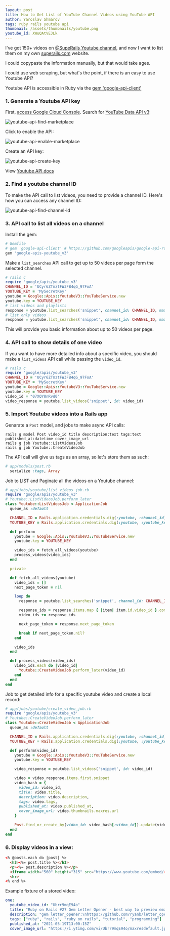 ```yaml
---
layout: post
title: How to Get List of YouTube Channel Videos using YouTube API
author: Yaroslav Shmarov
tags: ruby rails youtube api
thumbnail: /assets/thumbnails/youtube.png
youtube_id: XWuQAtVEJLk
---
```


I've got 150+ videos on [@SupeRails Youtube channel](https://www.youtube.com/@SupeRails/), and now I want to list them on my own [superails.com](https://superails.com) website.

I could copypaste the information manually, but that would take ages. 

I could use web scraping, but what's the point, if there is an easy to use Youtube API?

Youtube API is accessible in Ruby via the [gem 'google-api-client'](https://github.com/googleapis/google-api-ruby-client)

### 1. Generate a Youtube API key

First,
[access Google Cloud Console](https://console.cloud.google.com/apis/credentials?project=superails-315915).
Search for
[YouTube Data API v3](https://console.cloud.google.com/marketplace/product/google/youtube.googleapis.com?q=search&referrer=search&project=superails-315915):

![youtube-api-find-marketplace](/assets/images/youtube-api-find-marketplace.png)

Click to enable the API:

![youtube-api-enable-marketplace](/assets/images/youtube-api-enable-marketplace.png)

Create an API key:

![youtube-api-create-key](/assets/images/youtube-api-create-key.png)

View [Youtube API docs](https://developers.google.com/youtube/v3/docs/videos)

### 2. Find a youtube channel ID

To make the API call to list videos, you need to provide a channel ID. Here's how you can access any channel ID:

![youtube-api-find-channel-id](/assets/images/youtube-api-find-channel-id.png)

### 3. API call to list all videos on a channel

Install the gem:

```ruby
# Gemfile
# gem 'google-api-client' # https://github.com/googleapis/google-api-ruby-client
gem 'google-apis-youtube_v3'
```

Make a `list_searches` API call to get up to 50 videos per page form the selected channel. 

```ruby
# rails c
require 'google/apis/youtube_v3'
CHANNEL_ID = 'UCyr6ZTmztFW3FB4qG_97FoA'
YOUTUBE_KEY = 'MySecretKey'
youtube = Google::Apis::YoutubeV3::YouTubeService.new
youtube.key = YOUTUBE_KEY
# list videos and playlists
response = youtube.list_searches('snippet', channel_id: CHANNEL_ID, max_results: 50)
# list only videos
response = youtube.list_searches('snippet', channel_id: CHANNEL_ID, max_results: 5, type: 'video')
```

This will provide you basic information about up to 50 videos per page.

### 4. API call to show details of one video

If you want to have more detailed info about a specific video, you should make a `list_videos` API call while passing the `video_id`.

```ruby
# rails c
require 'google/apis/youtube_v3'
CHANNEL_ID = 'UCyr6ZTmztFW3FB4qG_97FoA'
YOUTUBE_KEY = 'MySecretKey'
youtube = Google::Apis::YoutubeV3::YouTubeService.new
youtube.key = YOUTUBE_KEY
video_id = "07XQY8nRvd0"
video_response = youtube.list_videos('snippet', id: video_id)
```

### 5. Import Youtube videos into a Rails app

Genarate a `Post` model, and jobs to make async API calls:

```
rails g model Post video_id title description:text tags:text published_at:datetime cover_image_url
rails g job Youtube::ListVideosJob
rails g job Youtube::CreateVideoJob
```

The API call will give us tags as an array, so let's store them as such:

```ruby
# app/models/post.rb
  serialize :tags, Array
```

Job to LIST and Paginate all the videos on a Youtube channel:

```ruby
# app/jobs/youtube/list_videos_job.rb
require 'google/apis/youtube_v3'
# Youtube::ListVideosJob.perform_later
class Youtube::ListVideosJob < ApplicationJob
  queue_as :default

  CHANNEL_ID = Rails.application.credentials.dig(:youtube, :channel_id)
  YOUTUBE_KEY = Rails.application.credentials.dig(:youtube, :youtube_key)

  def perform
    youtube = Google::Apis::YoutubeV3::YouTubeService.new
    youtube.key = YOUTUBE_KEY

    video_ids = fetch_all_videos(youtube)
    process_videos(video_ids)
  end

  private

  def fetch_all_videos(youtube)
    video_ids = []
    next_page_token = nil

    loop do
      response = youtube.list_searches('snippet', channel_id: CHANNEL_ID, max_results: 50, page_token: next_page_token)

      response_ids = response.items.map { |item| item.id.video_id }.compact
      video_ids += response_ids

      next_page_token = response.next_page_token

      break if next_page_token.nil?
    end

    video_ids
  end

  def process_videos(video_ids)
    video_ids.each do |video_id|
      Youtube::CreateVideoJob.perform_later(video_id)
    end
  end
end
```

Job to get detailed info for a specific youtube video and create a local record:

```ruby
# app/jobs/youtube/create_video_job.rb
require 'google/apis/youtube_v3'
# Youtube::CreateVideoJob.perform_later
class Youtube::CreateVideoJob < ApplicationJob
  queue_as :default

  CHANNEL_ID = Rails.application.credentials.dig(:youtube, :channel_id)
  YOUTUBE_KEY = Rails.application.credentials.dig(:youtube, :youtube_key)

  def perform(video_id)
    youtube = Google::Apis::YoutubeV3::YouTubeService.new
    youtube.key = YOUTUBE_KEY

    video_response = youtube.list_videos('snippet', id: video_id)

    video = video_response.items.first.snippet
    video_hash = {
      video_id: video_id,
      title: video.title,
      description: video.description,
      tags: video.tags,
      published_at: video.published_at,
      cover_image_url: video.thumbnails.maxres.url
    }

    Post.find_or_create_by(video_id: video_hash[:video_id]).update(video_hash)
  end
end
```

### 6. Display videos in a view:

```html
<% @posts.each do |post| %>
  <h3><%= post.title %></h3>
  <p><%= post.description %></p>
  <iframe width="560" height="315" src="https://www.youtube.com/embed/<%= post.video_id %>" frameborder="0" allowfullscreen></iframe>
  <hr>
<% end %>
```

Example fixture of a stored video:

```yaml
one:
  youtube_video_id: "Ubrr9mqE94o"
  title: "Ruby on Rails #27 Gem Letter Opener - best way to preview emails in development"
  description: "gem letter_opener:\nhttps://github.com/ryanb/letter_opener\nSource Code for the Post:\nhttps://github.com/corsego/26-action-mailer/commit/24fb10065fb5c4502b15ea75d651aec8e61413e0\n\nTo fix Launchy error - run these commands in console:\nexport BROWSER=/dev/null\nexport LAUNCHY_DRY_RUN=true"
  tags: ["ruby", "rails", "ruby on rails", "tutorial", "programming"]
  published_at: "2021-05-19T13:00:15Z"
  cover_image_url: "https://i.ytimg.com/vi/Ubrr9mqE94o/maxresdefault.jpg"
```
